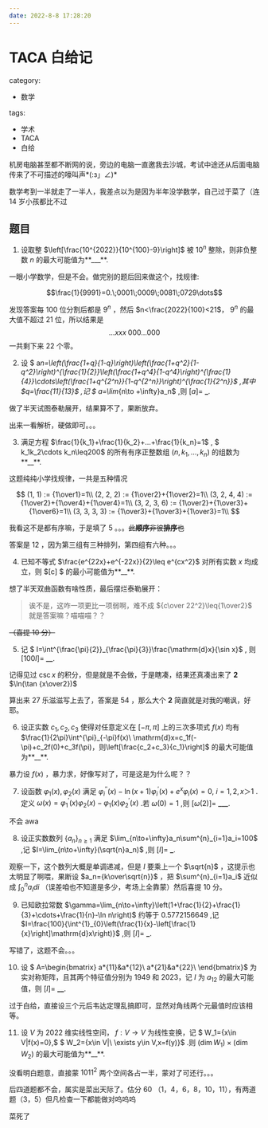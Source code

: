 ```yaml
---
date: 2022-8-8 17:28:20
---
```


# TACA 白给记

category:

- 数学

tags:

- 学术
- TACA
- 白给

机房电脑甚至都不断网的说，旁边的电脑一直邀我去沙城，考试中途还从后面电脑传来了不可描述的嚎叫声*(:з」∠)*

数学考到一半就走了一半人，我差点以为是因为半年没学数学，自己过于菜了（连 14 岁小孩都比不过

## 题目

1. 设取整 $\left[\frac{10^{2022}}{10^{100}-9}\right]$ 被 $10^n$ 整除，则非负整数 $n$ 的最大可能值为**\_\_\_**.

一眼小学数学，但是不会。做完别的题后回来做这个，找规律:

$$\frac{1}{9991}=0.\;0001\;0009\;0081\;0729\dots$$

发现答案每 $100$ 位分割后都是 $9^n$ ，然后 $n<\frac{2022}{100}<21$， $9^n$ 的最大值不超过 $21$ 位，所以结果是
$$\dots xxx\;000\dots000$$
一共剩下来 $22$ 个零。

2. 设 $ a*n=\left(\frac{1+q}{1-q}\right)\left(\frac{1+q^2}{1-q^2}\right)^{\frac{1}{2}}\left(\frac{1+q^4}{1-q^4}\right)^{\frac{1}{4}}\cdots\left(\frac{1+q^{2^n}}{1-q^{2^n}}\right)^{\frac{1}{2^n}}$ ,其中 $q=\frac{11}{13}$ ,记 $ a=\lim*{n\to +\infty}a_n$ ,则 $[a]=$ **\_**.

做了半天试图泰勒展开，结果算不了，果断放弃。

出来一看解析，硬做即可。。。

3. 满足方程 $\frac{1}{k_1}+\frac{1}{k_2}+...+\frac{1}{k_n}=1$ , $ k_1k_2\cdots k_n\leq200$ 的所有有序正整数组 $(n,k_1,…,k_n)$ 的组数为**\_\_**.

这题纯纯小学找规律，一共是五种情况

$$
(1, 1) := {1\over1}=1\\
(2, 2, 2) := {1\over2}+{1\over2}=1\\
(3, 2, 4, 4) := {1\over2}+{1\over4}+{1\over4}=1\\
(3, 2, 3, 6) := {1\over2}+{1\over3}+{1\over6}=1\\
(3, 3, 3, 3) := {1\over3}+{1\over3}+{1\over3}=1\\
$$

我看这不是都有序嘛，于是填了 $5$ 。。。~~此**顺序**非彼**排序**也~~

答案是 $12$ ，因为第三组有三种排列，第四组有六种。。。

4. 已知不等式 $\frac{e^{22x}+e^{-22x}}{2}\leq e^{cx^2}$ 对所有实数 $x$ 均成立，则 $[c] $ 的最小可能值为**\_\_**.

想了半天双曲函数有啥性质，最后摆烂泰勒展开：

> 诶不是，这咋一项更比一项弱啊，难不成 ${c\over 22^2}\leq{1\over2}$ 就是答案嘛？喵喵喵？？

~~（喜提 $10$ 分）~~

5. 记 $ I=\int^{\frac{\pi}{2}}\_{\frac{\pi}{3}}\frac{\mathrm{d}x}{\sin x}$ , 则 $[100I]=$ **\_\_**.

记得见过 $\csc x$ 的积分，但是就是不会做，于是瞎凑，结果还真凑出来了 **2** $\ln(\tan {x\over2})$

算出来 $27$ 乐滋滋写上去了，答案是 $54$ ，那么大个 **2** 简直就是对我的嘲讽，好耶。

6. 设正实数 $c_1,c_2,c_3$ 使得对任意定义在 $[-\pi,\pi]$ 上的三次多项式 $f(x)$ 均有
   $\frac{1}{2\pi}\int^{\pi}_{-\pi}f(x)\ \mathrm{d}x=c_1f(-\pi)+c_2f(0)+c_3f(\pi)，则\left[\frac{c_2+c_3}{c_1}\right]$ 的最大可能值为**\_\_**.

暴力设 $f(x)$ ，暴力求，好像写对了，可是这是为什么呢？？

7. 设函数 $\varphi_1(x),\varphi_2(x)$ 满足 $\varphi^{\prime\prime}_i(x)-\ln(x+1)\varphi^\prime_i(x)+e^x\varphi_i(x)=0,$ $i=1,2, x＞1$ .定义
   $\omega(x)=\varphi^\prime_1(x)\varphi_2(x)-\varphi_1(x)\varphi^\prime_2(x)$ .若 $\omega(0)=1$ ,则 $[\omega(2)]=$ **\_\_\_**.

不会 awa

8. 设正实数数列 $\{a_n\}_{n\geq1}$ 满足 $\lim_{n\to+\infty}a_n\sum^{n}_{i=1}a_i=100$ ,记 $I=\lim_{n\to+\infty}(\sqrt{n}a_n)$ ,则 $[I]=$ **\_**.

观察一下，这个数列大概是单调递减，但是 $I$ 要乘上一个 $\sqrt{n}$ ，这提示也太明显了啊喂，果断设 $a_n={k\over\sqrt{n}}$ ，把 $\sum^{n}_{i=1}a_i$ 近似成 $\int_0^n a_i di$ （误差咱也不知道是多少，考场上全靠蒙）然后喜提 $10$ 分。

9. 已知欧拉常数 $\gamma=\lim_{n\to+\infty}\left(1+\frac{1}{2}+\frac{1}{3}+\cdots+\frac{1}{n}-\ln n\right)$ 约等于 $0.5772156649$ ,记 $I=\frac{100}{\int^{1}_{0}\left(\frac{1}{x}-\left[\frac{1}{x}\right]\mathrm{d}x\right)}$ ,则
   $[I]=$ **\_**.

写错了，这题不会。。。

10. 设 $ A=\begin{bmatrix} a*{11}&a*{12}\\ a*{21}&a*{22}\\ \end{bmatrix}$ 为实对称矩阵，且其两个特征值分别为 1949 和 2023，记 $I$ 为 $a_{12}$ 的最大可能值，则
    $[I]=$ **\_\_**.

过于白给，直接设三个元后韦达定理乱搞即可，显然对角线两个元最值时应该相等。

11. 设 $V$ 为 2022 维实线性空间， $f:V\to V$ 为线性变换，记 $ W_1=\{x\in V|f(x)=0\},$ $ W_2=\{x\in V|\ \exists y\in V,x=f(y)\}$ .则 $(\dim W_1)\times(\dim W_2)$ 的最大可能值为**\_\_**.

没看明白题意，直接蒙 $1011^2$ 两个空间各占一半，蒙对了可还行。。。

后四道题都不会，属实是菜出天际了。估分 $60$ （1，4，6，8，10，11），有两道题（3，5）但凡检查一下都能做对呜呜呜

菜死了
